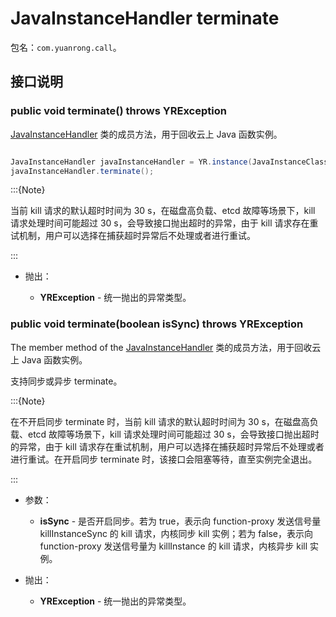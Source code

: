 # JavaInstanceHandler terminate

包名：`com.yuanrong.call`。

## 接口说明

### public void terminate() throws YRException

[JavaInstanceHandler](JavaInstanceHandler.md) 类的成员方法，用于回收云上 Java 函数实例。

```java

JavaInstanceHandler javaInstanceHandler = YR.instance(JavaInstanceClass.of("com.example.YrlibHandler$MyYRApp")).setUrn("sn:cn:yrk:12345678901234561234567890123456:function:0-opc-opc:$latest").invoke();
javaInstanceHandler.terminate();
```

:::{Note}

当前 kill 请求的默认超时时间为 30 s，在磁盘高负载、etcd 故障等场景下，kill 请求处理时间可能超过 30 s，会导致接口抛出超时的异常，由于 kill 请求存在重试机制，用户可以选择在捕获超时异常后不处理或者进行重试。

:::

- 抛出：

   - **YRException** - 统一抛出的异常类型。

### public void terminate(boolean isSync) throws YRException

The member method of the [JavaInstanceHandler](JavaInstanceHandler.md) 类的成员方法，用于回收云上 Java 函数实例。

支持同步或异步 terminate。

:::{Note}

在不开启同步 terminate 时，当前 kill 请求的默认超时时间为 30 s，在磁盘高负载、etcd 故障等场景下，kill 请求处理时间可能超过 30 s，会导致接口抛出超时的异常，由于 kill 请求存在重试机制，用户可以选择在捕获超时异常后不处理或者进行重试。在开启同步 terminate 时，该接口会阻塞等待，直至实例完全退出。

:::

- 参数：

   - **isSync** - 是否开启同步。若为 true，表示向 function-proxy 发送信号量 killInstanceSync 的 kill 请求，内核同步 kill 实例；若为 false，表示向 function-proxy 发送信号量为 killInstance 的 kill 请求，内核异步 kill 实例。

- 抛出：

   - **YRException** - 统一抛出的异常类型。
